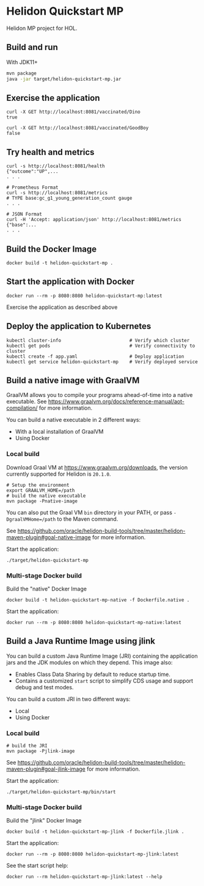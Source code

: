 # Helidon Quickstart MP

Helidon MP project for HOL.

## Build and run

With JDK11+
```bash
mvn package
java -jar target/helidon-quickstart-mp.jar
```

## Exercise the application

```
curl -X GET http://localhost:8081/vaccinated/Dino
true

curl -X GET http://localhost:8081/vaccinated/GoodBoy
false

```

## Try health and metrics

```
curl -s http://localhost:8081/health
{"outcome":"UP",...
. . .

# Prometheus Format
curl -s http://localhost:8081/metrics
# TYPE base:gc_g1_young_generation_count gauge
. . .

# JSON Format
curl -H 'Accept: application/json' http://localhost:8081/metrics
{"base":...
. . .

```

## Build the Docker Image

```
docker build -t helidon-quickstart-mp .
```

## Start the application with Docker

```
docker run --rm -p 8080:8080 helidon-quickstart-mp:latest
```

Exercise the application as described above

## Deploy the application to Kubernetes

```
kubectl cluster-info                         # Verify which cluster
kubectl get pods                             # Verify connectivity to cluster
kubectl create -f app.yaml                   # Deploy application
kubectl get service helidon-quickstart-mp    # Verify deployed service
```

## Build a native image with GraalVM

GraalVM allows you to compile your programs ahead-of-time into a native
 executable. See https://www.graalvm.org/docs/reference-manual/aot-compilation/
 for more information.

You can build a native executable in 2 different ways:
* With a local installation of GraalVM
* Using Docker

### Local build

Download Graal VM at https://www.graalvm.org/downloads, the version
 currently supported for Helidon is `20.1.0`.

```
# Setup the environment
export GRAALVM_HOME=/path
# build the native executable
mvn package -Pnative-image
```

You can also put the Graal VM `bin` directory in your PATH, or pass
 `-DgraalVMHome=/path` to the Maven command.

See https://github.com/oracle/helidon-build-tools/tree/master/helidon-maven-plugin#goal-native-image
 for more information.

Start the application:

```
./target/helidon-quickstart-mp
```

### Multi-stage Docker build

Build the "native" Docker Image

```
docker build -t helidon-quickstart-mp-native -f Dockerfile.native .
```

Start the application:

```
docker run --rm -p 8080:8080 helidon-quickstart-mp-native:latest
```


## Build a Java Runtime Image using jlink

You can build a custom Java Runtime Image (JRI) containing the application jars and the JDK modules 
on which they depend. This image also:

* Enables Class Data Sharing by default to reduce startup time. 
* Contains a customized `start` script to simplify CDS usage and support debug and test modes. 
 
You can build a custom JRI in two different ways:
* Local
* Using Docker


### Local build

```
# build the JRI
mvn package -Pjlink-image
```

See https://github.com/oracle/helidon-build-tools/tree/master/helidon-maven-plugin#goal-jlink-image
 for more information.

Start the application:

```
./target/helidon-quickstart-mp/bin/start
```

### Multi-stage Docker build

Build the "jlink" Docker Image

```
docker build -t helidon-quickstart-mp-jlink -f Dockerfile.jlink .
```

Start the application:

```
docker run --rm -p 8080:8080 helidon-quickstart-mp-jlink:latest
```

See the start script help:

```
docker run --rm helidon-quickstart-mp-jlink:latest --help
```
